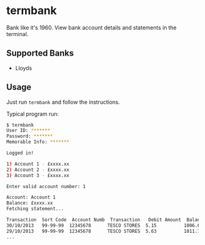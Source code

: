 # termbank

Bank like it's 1960. View bank account details and statements in the terminal.

## Supported Banks

* Lloyds

## Usage

Just run `termbank` and follow the instructions.

Typical program run:

```bash
$ termbank
User ID: *******
Password: *******
Memorable Info: *******

Logged in!

1) Account 1 - £xxxx.xx
2) Account 2 - £xxxx.xx
3) Account 3 - £xxxx.xx

Enter valid account number: 1

Account: Account 1
Balance: £xxxx.xx
Fetching statement...

Transaction  Sort Code  Account Numb  Transaction   Debit Amount  Balance
30/10/2013   99-99-99  12345678      TESCO STORES  5.15          1006.64
29/10/2013   99-99-99  12345678      TESCO STORES  5.63          1011.79
...
```